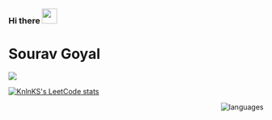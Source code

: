 ### Hi there <img src="https://raw.githubusercontent.com/MartinHeinz/MartinHeinz/master/wave.gif" height="30px" width="30px">


<!--
**Sourav20341/Sourav20341** is a ✨ _special_ ✨ repository because its `README.md` (this file) appears on your GitHub profile.

Here are some ideas to get you started:

- 🔭 I’m currently working on ...
- 🌱 I’m currently learning ...
- 👯 I’m looking to collaborate on ...
- 🤔 I’m looking for help with ...
- 💬 Ask me about ...
- 📫 How to reach me: ...
- 😄 Pronouns: ...
- ⚡ Fun fact: ...
-->
# Sourav Goyal
<a href="https://www.youtube.com/watch?v=dQw4w9WgXcQ"><img src="https://user-images.githubusercontent.com/73097560/115834477-dbab4500-a447-11eb-908a-139a6edaec5c.gif"></a>

[![KnlnKS's LeetCode stats](https://leetcode-stats-six.vercel.app/?username=SouravGoyal8)](https://github.com/SouravGoyal8/leetcode-stats)

<img align='right' src="https://github-readme-stats-sigma-five.vercel.app/api/top-langs?username=Sourav20341&show_icons=true&&theme=flag-India&locale=en&layout=compact&hide=lua&langs_count=10" alt="languages">

